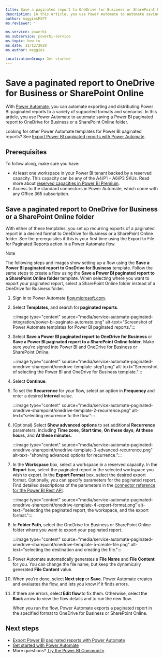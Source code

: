 ```yaml
---
title: Save a paginated report to OneDrive for Business or SharePoint Online
description: In this article, you use Power Automate to automate saving a Power BI paginated report to OneDrive for Business or a SharePoint Online folder.  
author: maggiesMSFT
ms.reviewer: ''

ms.service: powerbi
ms.subservice: powerbi-service
ms.topic: how-to
ms.date: 11/12/2020
ms.author: maggies

LocalizationGroup: Get started
---
```

# Save a paginated report to OneDrive for Business or SharePoint Online

With [Power Automate](/power-automate/getting-started), you can automate exporting and distributing Power BI paginated reports to a variety of supported formats and scenarios. In this article, you use Power Automate to automate saving a Power BI paginated report to OneDrive for Business or a SharePoint Online folder. 

Looking for other Power Automate templates for Power BI paginated reports? See [Export Power BI paginated reports with Power Automate](service-automate-paginated-integration.md). 

## Prerequisites  

To follow along, make sure you have:

- At least one workspace in your Power BI tenant backed by a reserved capacity. This capacity can be any of the A4/P1 – A6/P3 SKUs. Read more about [reserved capacities in Power BI Premium](../admin/service-premium-what-is.md).
- Access to the standard connectors in Power Automate, which come with any Office 365 subscription.

## Save a paginated report to OneDrive for Business or a SharePoint Online folder 

With either of these templates, you set up recurring exports of a paginated report in a desired format to OneDrive for Business or a SharePoint Online folder. See the prerequisites if this is your first time using the Export to File for Paginated Reports action in a Power Automate flow. 

> [!NOTE]
> The following steps and images show setting up a flow using the **Save a Power BI paginated report to OneDrive for Business** template. Follow the same steps to create a flow using the **Save a Power BI paginated report to a SharePoint Online folder** template. When selecting where you want to export your paginated report, select a SharePoint Online folder instead of a OneDrive for Business folder. 

1. Sign in to Power Automate [flow.microsoft.com](https://flow.microsoft.com/). 
1. Select **Templates**, and search for **paginated reports**. 

    :::image type="content" source="media/service-automate-paginated-integration/power-bi-paginate-automate.png" alt-text="Screenshot of Power Automate templates for Power BI paginated reports.":::

1. Select **Save a Power BI paginated report to OneDrive for Business** or **Save a Power BI paginated report to a SharePoint Online folder**. Make sure you're signed into Power BI and OneDrive for Business or SharePoint Online.

    :::image type="content" source="media/service-automate-paginated-onedrive-sharepoint/onedrive-template-step1.png" alt-text="Screenshot of selecting the Power BI and OneDrive for Business template.":::
1. Select **Continue**.  


1. To set the **Recurrence** for your flow, select an option in **Frequency** and enter a desired **Interval** value.

    :::image type="content" source="media/service-automate-paginated-onedrive-sharepoint/onedrive-template-2-recurrence.png" alt-text="selecting recurrence fo the flow.":::

1. (Optional) Select **Show advanced options** to set additional **Recurrence** parameters, including **Time zone**, **Start time**, **On these days**, **At these hours**, and **At these minutes**.  

    :::image type="content" source="media/service-automate-paginated-onedrive-sharepoint/onedrive-template-3-advanced-recurrence.png" alt-text="showing advanced options for recurrence.":::

1. In the **Workspace** box, select a workspace in a reserved capacity. In the **Report** box, select the paginated report in the selected workspace you wish to export. In the **Export Format** box, select the desired export format. Optionally, you can specify parameters for the paginated report. Find detailed descriptions of the parameters in the [connector reference for the Power BI Rest API](/connectors/powerbi/#export-to-file-for-paginated-reports).  

    :::image type="content" source="media/service-automate-paginated-onedrive-sharepoint/onedrive-template-4-export-format.png" alt-text="selecting the paginated report, the workspace, and the export format.":::

1. In **Folder Path**, select the OneDrive for Business or SharePoint Online folder where you want to export your paginated report.

    :::image type="content" source="media/service-automate-paginated-onedrive-sharepoint/onedrive-template-5-create-file.png" alt-text="selecting the destination and creating the file.":::

1. Power Automate automatically generates a **File Name** and **File Content** for you. You can change the file name, but keep the dynamically generated **File Content** value. 

1. When you're done, select **Next step** or **Save**. Power Automate creates and evaluates the flow, and lets you know if it finds errors. 

1. If there are errors, select **Edit flow** to fix them. Otherwise, select the **Back** arrow to view the flow details and to run the new flow. 

    When you run the flow, Power Automate exports a paginated report in the specified format to OneDrive for Business or SharePoint Online.  

## Next steps

- [Export Power BI paginated reports with Power Automate](service-automate-paginated-integration.md)
- [Get started with Power Automate](/power-automate/getting-started/)
- More questions? [Try the Power BI Community](https://community.powerbi.com/)
